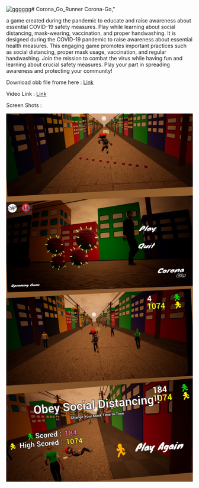 ![gggggg](https://github.com/prathakpr/Corona_Go_Runner/assets/73521836/3b28eca3-df7e-4df6-a806-d0e623970bb8)# Corona_Go_Runner
 Corona-Go," 
 
a game created during the pandemic to educate and raise awareness about essential COVID-19 safety measures. Play while learning about social distancing, mask-wearing, vaccination, and proper handwashing.
It is designed during the COVID-19 pandemic to raise awareness about essential health measures. This engaging game promotes important practices such as social distancing, proper mask usage, vaccination, and regular handwashing. Join the mission to combat the virus while having fun and learning about crucial safety measures. Play your part in spreading awareness and protecting your community!

Download obb file frome here : <a target="_blank" href="https://drive.google.com/file/d/1FDwtWMCBV-P-k4H6jDU299PVeNF2bAn3/view?usp=sharing">Link</a>

Video Link : <a target="_blank" href="https://www.linkedin.com/posts/prathakpr_project-corona-gameplay-activity-6854483287981748224-Dn1F/">Link</a> 

Screen Shots :

<img align="left" alt="Coding" width="1000" src="https://github.com/prathakpr/Corona_Go_Runner/blob/main/Logopit_1620372169690.jpg">
